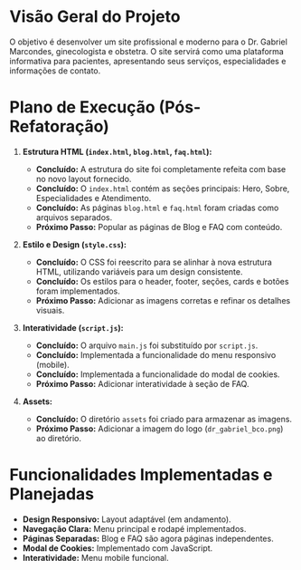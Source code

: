 # Visão Geral do Projeto

O objetivo é desenvolver um site profissional e moderno para o Dr. Gabriel Marcondes, ginecologista e obstetra. O site servirá como uma plataforma informativa para pacientes, apresentando seus serviços, especialidades e informações de contato.

# Plano de Execução (Pós-Refatoração)

1.  **Estrutura HTML (`index.html`, `blog.html`, `faq.html`):**
    *   **Concluído:** A estrutura do site foi completamente refeita com base no novo layout fornecido.
    *   **Concluído:** O `index.html` contém as seções principais: Hero, Sobre, Especialidades e Atendimento.
    *   **Concluído:** As páginas `blog.html` e `faq.html` foram criadas como arquivos separados.
    *   **Próximo Passo:** Popular as páginas de Blog e FAQ com conteúdo.

2.  **Estilo e Design (`style.css`):**
    *   **Concluído:** O CSS foi reescrito para se alinhar à nova estrutura HTML, utilizando variáveis para um design consistente.
    *   **Concluído:** Os estilos para o header, footer, seções, cards e botões foram implementados.
    *   **Próximo Passo:** Adicionar as imagens corretas e refinar os detalhes visuais.

3.  **Interatividade (`script.js`):**
    *   **Concluído:** O arquivo `main.js` foi substituído por `script.js`.
    *   **Concluído:** Implementada a funcionalidade do menu responsivo (mobile).
    *   **Concluído:** Implementada a funcionalidade do modal de cookies.
    *   **Próximo Passo:** Adicionar interatividade à seção de FAQ.

4.  **Assets:**
    *   **Concluído:** O diretório `assets` foi criado para armazenar as imagens.
    *   **Próximo Passo:** Adicionar a imagem do logo (`dr_gabriel_bco.png`) ao diretório.

# Funcionalidades Implementadas e Planejadas

*   **Design Responsivo:** Layout adaptável (em andamento).
*   **Navegação Clara:** Menu principal e rodapé implementados.
*   **Páginas Separadas:** Blog e FAQ são agora páginas independentes.
*   **Modal de Cookies:** Implementado com JavaScript.
*   **Interatividade:** Menu mobile funcional.
